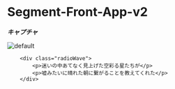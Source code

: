 # Segment-Front-App-v2


***キャプチャ***

![default](https://user-images.githubusercontent.com/28942665/33539461-e72ea3a2-d909-11e7-888b-25816f4fe017.JPG)

```html:sample
    <div class="radioWave">
        <p>迷いの中あてなく見上げた空彩る星たちが</p>
        <p>嘘みたいに晴れた朝に繋がることを教えてくれた</p>
    </div>
```
